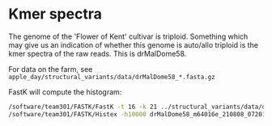 # Kmer spectra

The genome of the 'Flower of Kent' cultivar is triploid. Something which may give us an indication of whether this genome is auto/allo triploid is the kmer spectra of the raw reads. This is drMalDome58.

For data on the farm, see `apple_day/structural_variants/data/drMalDome58_*.fasta.gz`

FastK will compute the histogram:

```bash
/software/team301/FASTK/FastK -t 16 -k 21 ../structural_variants/data/drMalDome58_m64*.fasta.gz
/software/team301/FASTK/Histex -h10000 drMalDome58_m64016e_210808_072016.filtered.hist > drMalDome58_m64016e_210808_072016.filtered_hist.txt
```